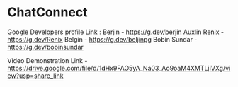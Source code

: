 # ChatConnect

Google Developers profile Link : Berjin - https://g.dev/berjin
Auxlin Renix - https://g.dev/Renix
Belgin - https://g.dev/beljinpg
Bobin Sundar - https://g.dev/bobinsundar
                                 
Video Demonstration Link - https://drive.google.com/file/d/1dHx9FAO5yA_Na03_Ao9oaM4XMTLjIVXg/view?usp=share_link
